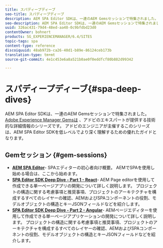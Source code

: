 ```yaml
---
title: スパディープディーブ
seo-title: スパディープディーブ
description: AEM SPA Editor SDKは、一連のAEM Gemsセッションで特集されました。 アドビのエンジニアが主催するこのシリーズは、アドビのエンジニアが主催するAEM SPA Editor SDKを低レベルでより深く理解するための優れたガイドとなります。
seo-description: AEM SPA Editor SDKは、一連のAEM Gemsセッションで特集されました。 アドビのエンジニアが主催するこのシリーズは、アドビのエンジニアが主催するAEM SPA Editor SDKを低レベルでより深く理解するための優れたガイドとなります。
uuid: 326ac431-79d4-48ed-aa48-0c9bfdbd23d0
contentOwner: bohnert
products: SG_EXPERIENCEMANAGER/6.4/SITES
topic-tags: spa
content-type: reference
discoiquuid: 48ab972b-ca26-40d1-b89e-86124ceb173b
translation-type: tm+mt
source-git-commit: 4e1c453e6a8a521b0ae0f0eddfcf80b882d99342

---
```



# スパディープディーブ{#spa-deep-dives}

AEM SPA Editor SDKは、一連のAEM Gemsセッションで特集されました。 [Adobe Experience Manager Gemsは](https://helpx.adobe.com/experience-manager/kt/eseminars/gems/aem-index.html) 、アドビのエキスパートが提供する技術的な詳細情報のシリーズです。 アドビのエンジニアが主催するこのシリーズは、AEM SPA Editor SDKを低レベルでより深く理解するための優れたガイドとなります。

## Gemセッション {#gem-sessions}

* **[AEM SPA Editor](https://helpx.adobe.com/experience-manager/kt/eseminars/gems/aem-spa-editor.html)[](https://helpx.adobe.com/experience-manager/kt/eseminars/gems/aem-spa-editor.html)**- SPAエディターの初心者向け概要。 AEMでSPAを使用し始める場合は、ここから始めます。
* **[SPA Editor SDK Deep Dive - Part 1 - React](https://helpx.adobe.com/experience-manager/kt/eseminars/gems/SPA-Editor-SDK-Deep-Dive-React.html)**- AEM Page editorを使用して作成できる単一ページアプリの開発について詳しく説明します。 プロジェクトの構造に関する考慮事項と推奨事項、プロジェクトのアーキテクチャを構成するすべてのレイヤーの確認、AEMおよびSPAコンポーネントの役割、モデルオブジェクトの構造とキーJSONフィールドなどを紹介します。
* **[SPA Editor SDK Deep Dive - Part 2 - Angular](https://helpx.adobe.com/experience-manager/kt/eseminars/gems/SPA-Editor-SDK-Deep-Dive-Angular.html)**- AEMページエディターを使用して作成できる単一ページアプリケーションの開発について詳しく説明します。 プロジェクトの構造に関する考慮事項と推奨事項、プロジェクトのアーキテクチャを構成するすべてのレイヤーの確認、AEMおよびSPAコンポーネントの役割、モデルオブジェクトの構造とキーJSONフィールドなどを紹介します。

